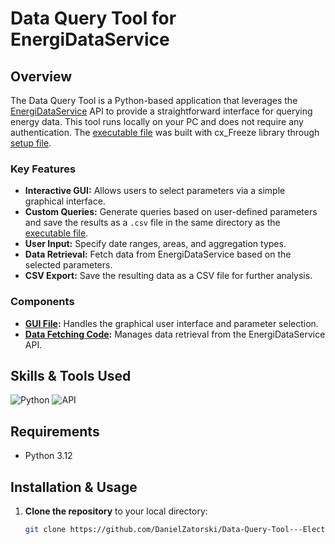 # Data Query Tool for EnergiDataService

## Overview

The Data Query Tool is a Python-based application that leverages the [EnergiDataService](https://www.energidataservice.dk/) API to provide a straightforward interface for querying energy data. This tool runs locally on your PC and does not require any authentication.
The [executable file](https://github.com/DanielZatorski/Data-Query-Tool---Electricity-Spot-Price/blob/main/build/exe.win-amd64-3.12/Data%20Query%20Tool%20-%20Electricity%20Spot%20Price.exe) was built with cx_Freeze library through [setup file](https://github.com/DanielZatorski/Data-Query-Tool---Electricity-Spot-Price/blob/main/setup.py).

### Key Features
- **Interactive GUI:** Allows users to select parameters via a simple graphical interface.
- **Custom Queries:** Generate queries based on user-defined parameters and save the results as a `.csv` file in the same directory as the [executable file](https://github.com/DanielZatorski/Data-Query-Tool---Electricity-Spot-Price/blob/main/build/exe.win-amd64-3.12/Data%20Query%20Tool%20-%20Electricity%20Spot%20Price.exe).
- **User Input:** Specify date ranges, areas, and aggregation types.
- **Data Retrieval:** Fetch data from EnergiDataService based on the selected parameters.
- **CSV Export:** Save the resulting data as a CSV file for further analysis.


### Components
- **[GUI File](https://github.com/DanielZatorski/Data-Query-Tool---Electricity-Spot-Price/blob/main/gui.py):** Handles the graphical user interface and parameter selection.
- **[Data Fetching Code](https://github.com/DanielZatorski/Data-Query-Tool---Electricity-Spot-Price/blob/main/gui_feed.py):** Manages data retrieval from the EnergiDataService API.

## Skills & Tools Used

![Python](https://img.shields.io/badge/Python-3776AB?style=for-the-badge&logo=python&logoColor=white)
![API](https://img.shields.io/badge/API-FF6C37?style=for-the-badge&logo=appveyor&logoColor=white)


## Requirements

- Python 3.12

## Installation & Usage

1. **Clone the repository** to your local directory:
   ```bash
   git clone https://github.com/DanielZatorski/Data-Query-Tool---Electricity-Spot-Price.git
